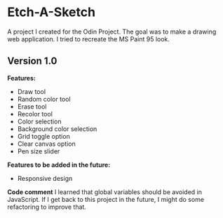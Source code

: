 # Etch-A-Sketch

A project I created for the Odin Project. The goal was to make a drawing web application. I tried to recreate the MS Paint 95 look.

## Version 1.0

**Features:**
- Draw tool
- Random color tool
- Erase tool
- Recolor tool
- Color selection
- Background color selection
- Grid toggle option
- Clear canvas option
- Pen size slider

**Features to be added in the future:**
- Responsive design

**Code comment**
I learned that global variables should be avoided in JavaScript. If I get back to this project in the future, I might do some refactoring to improve that.

